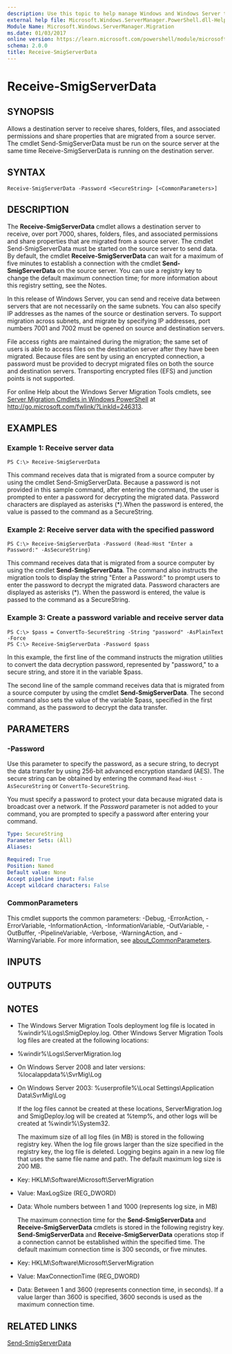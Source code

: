 ```yaml
---
description: Use this topic to help manage Windows and Windows Server technologies with Windows PowerShell.
external help file: Microsoft.Windows.ServerManager.PowerShell.dll-Help.xml
Module Name: Microsoft.Windows.ServerManager.Migration
ms.date: 01/03/2017
online version: https://learn.microsoft.com/powershell/module/microsoft.windows.servermanager.migration/receive-smigserverdata?view=windowsserver2022-ps&wt.mc_id=ps-gethelp
schema: 2.0.0
title: Receive-SmigServerData
---
```


# Receive-SmigServerData

## SYNOPSIS
Allows a destination server to receive shares, folders, files, and associated permissions and share properties that are migrated from a source server.
The cmdlet Send-SmigServerData must be run on the source server at the same time Receive-SmigServerData is running on the destination server.

## SYNTAX

```
Receive-SmigServerData -Password <SecureString> [<CommonParameters>]
```

## DESCRIPTION
The **Receive-SmigServerData** cmdlet allows a destination server to receive, over port 7000, shares, folders, files, and associated permissions and share properties that are migrated from a source server.
The cmdlet Send-SmigServerData must be started on the source server to send data.
By default, the cmdlet **Receive-SmigServerData** can wait for a maximum of five minutes to establish a connection with the cmdlet **Send-SmigServerData** on the source server.
You can use a registry key to change the default maximum connection time; for more information about this registry setting, see the Notes.

In this release of Windows Server, you can send and receive data between servers that are not necessarily on the same subnets.
You can also specify IP addresses as the names of the source or destination servers.
To support migration across subnets, and migrate by specifying IP addresses, port numbers 7001 and 7002 must be opened on source and destination servers.

File access rights are maintained during the migration; the same set of users is able to access files on the destination server after they have been migrated.
Because files are sent by using an encrypted connection, a password must be provided to decrypt migrated files on both the source and destination servers.
Transporting encrypted files (EFS) and junction points is not supported.

For online Help about the Windows Server Migration Tools cmdlets, see [Server Migration Cmdlets in Windows PowerShell](https://go.microsoft.com/fwlink/?LinkId=246313) at http://go.microsoft.com/fwlink/?LinkId=246313.

## EXAMPLES

### Example 1: Receive server data
```
PS C:\> Receive-SmigServerData
```

This command receives data that is migrated from a source computer by using the cmdlet Send-SmigServerData.
Because a password is not provided in this sample command, after entering the command, the user is prompted to enter a password for decrypting the migrated data.
Password characters are displayed as asterisks (*).When the password is entered, the value is passed to the command as a SecureString.

### Example 2: Receive server data with the specified password
```
PS C:\> Receive-SmigServerData -Password (Read-Host "Enter a Password:" -AsSecureString)
```

This command receives data that is migrated from a source computer by using the cmdlet **Send-SmigServerData**.
The command also instructs the migration tools to display the string "Enter a Password:" to prompt users to enter the password to decrypt the migrated data.
Password characters are displayed as asterisks (*).
When the password is entered, the value is passed to the command as a SecureString.

### Example 3: Create a password variable and receive server data
```
PS C:\> $pass = ConvertTo-SecureString -String "password" -AsPlainText -Force
PS C:\> Receive-SmigServerData -Password $pass
```

In this example, the first line of the command instructs the migration utilities to convert the data decryption password, represented by "password," to a secure string, and store it in the variable $pass.

The second line of the sample command receives data that is migrated from a source computer by using the cmdlet **Send-SmigServerData**.
The second command also sets the value of the variable $pass, specified in the first command, as the password to decrypt the data transfer.

## PARAMETERS

### -Password
Use this parameter to specify the password, as a secure string, to decrypt the data transfer by using 256-bit advanced encryption standard (AES).
The secure string can be obtained by entering the command `Read-Host -AsSecureString` or `ConvertTo-SecureString`.

You must specify a password to protect your data because migrated data is broadcast over a network.
If the *Password* parameter is not added to your command, you are prompted to specify a password after entering your command.

```yaml
Type: SecureString
Parameter Sets: (All)
Aliases: 

Required: True
Position: Named
Default value: None
Accept pipeline input: False
Accept wildcard characters: False
```

### CommonParameters
This cmdlet supports the common parameters: -Debug, -ErrorAction, -ErrorVariable, -InformationAction, -InformationVariable, -OutVariable, -OutBuffer, -PipelineVariable, -Verbose, -WarningAction, and -WarningVariable. For more information, see [about_CommonParameters](https://go.microsoft.com/fwlink/?LinkID=113216).

## INPUTS

## OUTPUTS

## NOTES
* The Windows Server Migration Tools deployment log file is located in %windir%\Logs\SmigDeploy.log. Other Windows Server Migration Tools log files are created at the following locations: 


- %windir%\Logs\ServerMigration.log

- On Windows Server 2008 and later versions: %localappdata%\SvrMig\Log

- On Windows Server 2003: %userprofile%\Local Settings\Application Data\SvrMig\Log

  If the log files cannot be created at these locations, ServerMigration.log and SmigDeploy.log will be created at %temp%, and other logs will be created at %windir%\System32.

  The maximum size of all log files (in MB) is stored in the following registry key.
When the log file grows larger than the size specified in the registry key, the log file is deleted.
Logging begins again in a new log file that uses the same file name and path.
The default maximum log size is 200 MB. 


- Key: HKLM\Software\Microsoft\ServerMigration

- Value: MaxLogSize (REG_DWORD) 

- Data: Whole numbers between 1 and 1000 (represents log size, in MB)

  The maximum connection time for the **Send-SmigServerData** and **Receive-SmigServerData** cmdlets is stored in the following registry key.
**Send-SmigServerData** and **Receive-SmigServerData** operations stop if a connection cannot be established within the specified time.
The default maximum connection time is 300 seconds, or five minutes. 


- Key: HKLM\Software\Microsoft\ServerMigration

- Value: MaxConnectionTime  (REG_DWORD) 

- Data: Between 1 and 3600 (represents connection time, in seconds).
If a value larger than 3600 is specified, 3600 seconds is used as the maximum connection time.

## RELATED LINKS

[Send-SmigServerData](./Send-SmigServerData.md)

